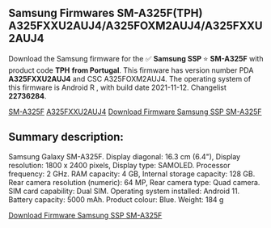 <h2>Samsung Firmwares SM-A325F(TPH) A325FXXU2AUJ4/A325FOXM2AUJ4/A325FXXU2AUJ4</h2>
Download the Samsung firmware for the ✅ <strong>Samsung SSP </strong> ⭐ <strong>SM-A325F</strong> with product code <strong>TPH</strong> <strong> from Portugal</strong>. This firmware has version number PDA <strong>A325FXXU2AUJ4</strong> and CSC A325FOXM2AUJ4. The operating system of this firmware is Android R , with build date 2021-11-12. Changelist <strong>22736284</strong>.


[SM-A325F](https://samfirm.shop/samsung/model/SM-A325F)
[A325FXXU2AUJ4](https://samfirm.shop/samsung/pda/A325FXXU2AUJ4)
[Download Firmware Samsung SSP SM-A325F](https://samfirm.shop/samsung/firmware/474059)
<h2>Summary description:</h2>
<p>Samsung Galaxy SM-A325F. Display diagonal: 16.3 cm (6.4"), Display resolution: 1800 x 2400 pixels, Display type: SAMOLED. Processor frequency: 2 GHz. RAM capacity: 4 GB, Internal storage capacity: 128 GB. Rear camera resolution (numeric): 64 MP, Rear camera type: Quad camera. SIM card capability: Dual SIM. Operating system installed: Android 11. Battery capacity: 5000 mAh. Product colour: Blue. Weight: 184 g</p>


[Download Firmware Samsung SSP SM-A325F](https://samfirm.shop/samsung/firmware/474059)
